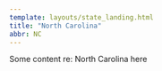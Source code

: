 ```yaml
---
template: layouts/state_landing.html
title: "North Carolina"
abbr: NC
---
```

Some content re: North Carolina here
